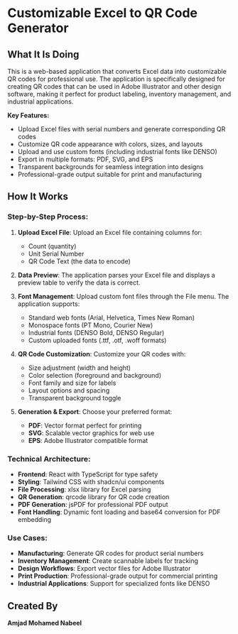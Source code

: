 
# Customizable Excel to QR Code Generator

## What It Is Doing

This is a web-based application that converts Excel data into customizable QR codes for professional use. The application is specifically designed for creating QR codes that can be used in Adobe Illustrator and other design software, making it perfect for product labeling, inventory management, and industrial applications.

**Key Features:**
- Upload Excel files with serial numbers and generate corresponding QR codes
- Customize QR code appearance with colors, sizes, and layouts
- Upload and use custom fonts (including industrial fonts like DENSO)
- Export in multiple formats: PDF, SVG, and EPS
- Transparent backgrounds for seamless integration into designs
- Professional-grade output suitable for print and manufacturing

## How It Works

### Step-by-Step Process:

1. **Upload Excel File**: Upload an Excel file containing columns for:
   - Count (quantity)
   - Unit Serial Number
   - QR Code Text (the data to encode)

2. **Data Preview**: The application parses your Excel file and displays a preview table to verify the data is correct.

3. **Font Management**: Upload custom font files through the File menu. The application supports:
   - Standard web fonts (Arial, Helvetica, Times New Roman)
   - Monospace fonts (PT Mono, Courier New)
   - Industrial fonts (DENSO Bold, DENSO Regular)
   - Custom uploaded fonts (.ttf, .otf, .woff formats)

4. **QR Code Customization**: Customize your QR codes with:
   - Size adjustment (width and height)
   - Color selection (foreground and background)
   - Font family and size for labels
   - Layout options and spacing
   - Transparent background toggle

5. **Generation & Export**: Choose your preferred format:
   - **PDF**: Vector format perfect for printing
   - **SVG**: Scalable vector graphics for web use
   - **EPS**: Adobe Illustrator compatible format

### Technical Architecture:

- **Frontend**: React with TypeScript for type safety
- **Styling**: Tailwind CSS with shadcn/ui components
- **File Processing**: xlsx library for Excel parsing
- **QR Generation**: qrcode library for QR code creation
- **PDF Generation**: jsPDF for professional PDF output
- **Font Handling**: Dynamic font loading and base64 conversion for PDF embedding

### Use Cases:

- **Manufacturing**: Generate QR codes for product serial numbers
- **Inventory Management**: Create scannable labels for tracking
- **Design Workflows**: Export vector files for Adobe Illustrator
- **Print Production**: Professional-grade output for commercial printing
- **Industrial Applications**: Support for specialized fonts like DENSO

## Created By

**Amjad Mohamed Nabeel**
